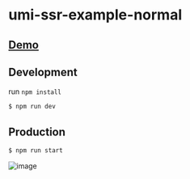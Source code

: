 # umi-ssr-example-normal

## [Demo](https://ssr-demo-normal.umijs.org)

## Development

run `npm install`

```bash
$ npm run dev
```

## Production

```bash
$ npm run start
```

![image](https://user-images.githubusercontent.com/13595509/67446985-0e069700-f645-11e9-85c6-b2ce7f977f74.png)
